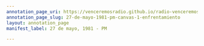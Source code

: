 ```yaml
---
annotation_page_uri: https://venceremosradio.github.io/radio-venceremos-en-espanol/annotations/27-de-mayo-1981-pm-canvas-1-enfrentamiento.json
annotation_page_slug: 27-de-mayo-1981-pm-canvas-1-enfrentamiento
layout: annotation_page
manifest_label: 27 de mayo, 1981 - PM

---
```

